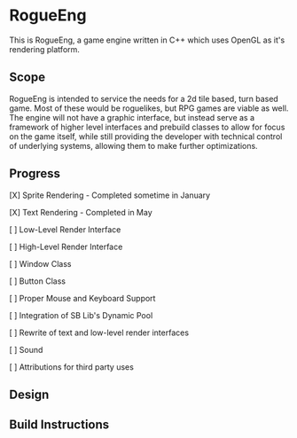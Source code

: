 # RogueEng
This is RogueEng, a game engine written in C++ which uses OpenGL as it's rendering platform.

## Scope

RogueEng is intended to service the needs for a 2d tile based, turn based game. Most of these would be roguelikes, but RPG games are viable as well.
The engine will not have a graphic interface, but instead serve as a framework of higher level interfaces and prebuild classes to allow for focus on the game itself, while
still providing the developer with technical control of underlying systems, allowing them to make further optimizations.

## Progress

[X] Sprite Rendering - Completed sometime in January

[X] Text Rendering - Completed in May

[ ] Low-Level Render Interface

[ ] High-Level Render Interface

[ ] Window Class

[ ] Button Class

[ ] Proper Mouse and Keyboard Support

[ ] Integration of SB Lib's Dynamic Pool

[ ] Rewrite of text and low-level render interfaces

[ ] Sound

[ ] Attributions for third party uses

## Design

## Build Instructions
